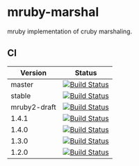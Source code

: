 # mruby-marshal
mruby implementation of cruby marshaling.

## CI

Version|Status
-------|------
master | [![Build Status](https://103.128.221.202.static.iijgio.jp/jenkins/buildStatus/icon?job=master-mruby-marshal)](https://103.128.221.202.static.iijgio.jp/jenkins/job/master-mruby-marshal/)
stable | [![Build Status](https://103.128.221.202.static.iijgio.jp/jenkins/buildStatus/icon?job=stable-mruby-marshal)](https://103.128.221.202.static.iijgio.jp/jenkins/job/stable-mruby-marshal/)
mruby2-draft | [![Build Status](https://103.128.221.202.static.iijgio.jp/jenkins/buildStatus/icon?job=mruby2-draft-mruby-marshal)](https://103.128.221.202.static.iijgio.jp/jenkins/job/mruby2-draft-mruby-marshal/)
1.4.1 | [![Build Status](https://103.128.221.202.static.iijgio.jp/jenkins/buildStatus/icon?job=1.4.1-mruby-marshal)](https://103.128.221.202.static.iijgio.jp/jenkins/job/1.4.1-mruby-marshal/)
1.4.0 | [![Build Status](https://103.128.221.202.static.iijgio.jp/jenkins/buildStatus/icon?job=1.4.0-mruby-marshal)](https://103.128.221.202.static.iijgio.jp/jenkins/job/1.4.0-mruby-marshal/)
1.3.0 | [![Build Status](https://103.128.221.202.static.iijgio.jp/jenkins/buildStatus/icon?job=1.3.0-mruby-marshal)](https://103.128.221.202.static.iijgio.jp/jenkins/job/1.3.0-mruby-marshal/)
1.2.0 | [![Build Status](https://103.128.221.202.static.iijgio.jp/jenkins/buildStatus/icon?job=1.2.0-mruby-marshal)](https://103.128.221.202.static.iijgio.jp/jenkins/job/1.2.0-mruby-marshal/)
